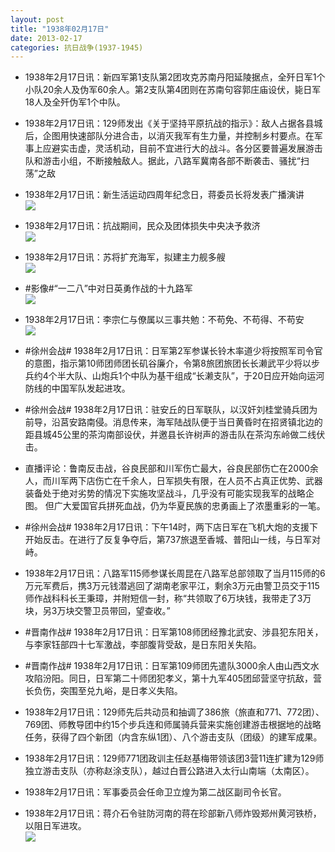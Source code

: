 ```yaml
---
layout: post
title: "1938年02月17日"
date: 2013-02-17
categories: 抗日战争(1937-1945)
---
```


<meta name="referrer" content="no-referrer" />

- 1938年2月17日讯：新四军第1支队第2团攻克苏南丹阳延陵据点，全歼日军1个小队20余人及伪军60余人。第2支队第4团则在苏南句容郭庄庙设伏，毙日军18人及全歼伪军1个中队。  

- 1938年2月17日讯：129师发出《关于坚持平原抗战的指示》：敌人占据各县城后，企图用快速部队分进合击，以消灭我军有生力量，并控制乡村要点。在军事上应避实击虚，灵活机动，目前不宜进行大的战斗。各分区要普遍发展游击队和游击小组，不断接触敌人。据此，八路军冀南各部不断袭击、骚扰“扫荡”之敌 

- 1938年2月17日讯：新生活运动四周年纪念日，蒋委员长将发表广播演讲 <br/><img src="https://ww1.sinaimg.cn/large/aca367d8jw1e1wqzeen4fj.jpg" />

- 1938年2月17日讯：抗战期间，民众及团体损失中央决予救济 <br/><img src="https://ww2.sinaimg.cn/large/aca367d8jw1e1wp8x3p1lj.jpg" />

- 1938年2月17日讯：苏将扩充海军，拟建主力舰多艘 <br/><img src="https://ww1.sinaimg.cn/large/aca367d8jw1e1wnihhp05j.jpg" />

- #影像#“一二八”中对日英勇作战的十九路军 <br/><img src="https://ww4.sinaimg.cn/large/aca367d8jw1e1wn244visj.jpg" />

- 1938年2月17日讯：李宗仁与僚属以三事共勉：不苟免、不苟得、不苟安 <br/><img src="https://ww3.sinaimg.cn/large/aca367d8jw1e1wlrweilqj.jpg" />

- #徐州会战# 1938年2月17日讯：日军第2军参谋长铃木率道少将按照军司令官的意图，指示第10师团师团长矶谷廉介，令第8旅团旅团长长濑武平少将以步兵约4个半大队、山炮兵1个中队为基干组成“长濑支队”，于20日应开始向运河防线的中国军队发起进攻。 

- #徐州会战# 1938年2月17日讯：驻安丘的日军联队，以汉奸刘桂堂骑兵团为前导，沿莒安路南侵。消息传来，海军陆战队便于当日黄昏时在招贤镇北边的距县城45公里的茶沟南部设伏，并邀县长许树声的游击队在茶沟东岭做二线伏击。 

- 直播评论：鲁南反击战，谷良民部和川军伤亡最大，谷良民部伤亡在2000余人，而川军两下店伤亡在千余人，日军损失有限，在人员不占真正优势、武器装备处于绝对劣势的情况下实施攻坚战斗，几乎没有可能实现我军的战略企图。 但广大爱国官兵拼死血战，仍为华夏民族的忠勇画上了浓墨重彩的一笔。 

- #徐州会战# 1938年2月17日讯：下午14时，两下店日军在飞机大炮的支援下开始反击。在进行了反复争夺后，第737旅退至香城、普阳山一线，与日军对峙。  

- 1938年2月17日讯：八路军115师参谋长周昆在八路军总部领取了当月115师的6万元军费后，携3万元钱潜逃回了湖南老家平江，剩余3万元由警卫员交于115师作战科科长王秉璋，并附短信一封，称“共领取了6万块钱，我带走了3万块，另3万块交警卫员带回，望查收。” 

- #晋南作战# 1938年2月17日讯：日军第108师团经豫北武安、涉县犯东阳关，与李家钰部四十七军激战，李部腹背受敌，是日东阳关失陷。 

- #晋南作战# 1938年2月17日讯：日军第109师团先遣队3000余人由山西文水攻陷汾阳。同日，日军第二十师团犯孝义，第十九军405团邱营坚守抗敌，营长负伤，突围至兑九峪，是日孝义失陷。 

- 1938年2月17日讯：129师先后共动员和抽调了386旅（旅直和771、772团）、769团、师教导团中约15个步兵连和师属骑兵营来实施创建游击根据地的战略任务，获得了四个新团（内含东纵1团）、八个游击支队（团级）的建军成果。 

- 1938年2月17日讯：129师771团政训主任赵基梅带领该团3营11连扩建为129师独立游击支队（亦称赵涂支队），越过白晋公路进入太行山南端（太南区）。 

- 1938年2月17日讯：军事委员会任命卫立煌为第二战区副司令长官。 

- 1938年2月17日讯：蒋介石令驻防河南的蒋在珍部新八师炸毁郑州黄河铁桥，以阻日军进攻。 <br/><img src="https://ww2.sinaimg.cn/large/aca367d8jw1e1w0ymy65ij.jpg" />

